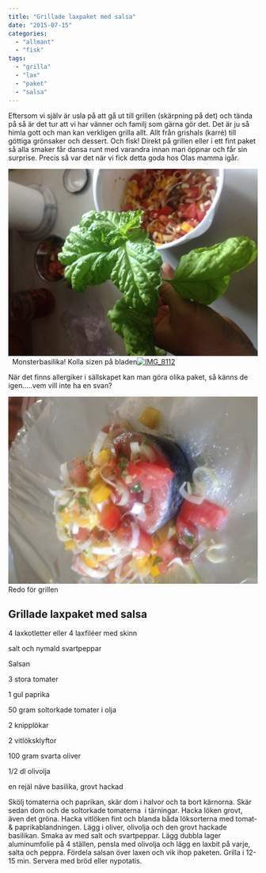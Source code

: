 ```yaml
---
title: "Grillade laxpaket med salsa"
date: "2015-07-15"
categories: 
  - "allmant"
  - "fisk"
tags: 
  - "grilla"
  - "lax"
  - "paket"
  - "salsa"
---
```


Eftersom vi själv är usla på att gå ut till grillen (skärpning på det) och tända på så är det tur att vi har vänner och familj som gärna gör det. Det är ju så himla gott och man kan verkligen grilla allt. Allt från grishals (karré) till göttiga grönsaker och dessert. Och fisk! Direkt på grillen eller i ett fint paket så alla smaker får dansa runt med varandra innan man öppnar och får sin surprise. Precis så var det när vi fick detta goda hos Olas mamma igår.

[![IMG_8109](/static/img/IMG_8109-1020x765.jpg)](http://import.local/wp-content/uploads/2015/07/IMG_8109.jpg)  Monsterbasilika! Kolla sizen på bladen[![IMG_8112](/static/img/IMG_8112-1020x765.jpg)](http://import.local/wp-content/uploads/2015/07/IMG_8112.jpg)

När det finns allergiker i sällskapet kan man göra olika paket, så känns de igen.....vem vill inte ha en svan?

[![IMG_8111](/static/img/IMG_8111-1020x765.jpg)](http://import.local/wp-content/uploads/2015/07/IMG_8111.jpg)Redo för grillen

## Grillade laxpaket med salsa

4 laxkotletter eller 4 laxfiléer med skinn

salt och nymald svartpeppar

Salsan

3 stora tomater

1 gul paprika

50 gram soltorkade tomater i olja

2 knipplökar

2 vitlöksklyftor

100 gram svarta oliver

1/2 dl olivolja

en rejäl näve basilika, grovt hackad

Skölj tomaterna och paprikan, skär dom i halvor och ta bort kärnorna. Skär sedan dom och de soltorkade tomaterna  i tärningar. Hacka löken grovt, även det gröna. Hacka vitlöken fint och blanda båda löksorterna med tomat- & paprikablandningen. Lägg i oliver, olivolja och den grovt hackade basilikan. Smaka av med salt och svartpeppar. Lägg dubbla lager aluminumfolie på 4 ställen, pensla med olivolja och lägg en laxbit på varje, salta och peppra. Fördela salsan över laxen och vik ihop paketen. Grilla i 12-15 min. Servera med bröd eller nypotatis.
